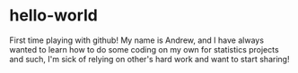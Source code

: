 # hello-world
First time playing with github!
My name is Andrew, and I have always wanted to learn how to do some coding on my own for statistics projects and such, I'm sick of relying on other's hard work and want to start sharing!
